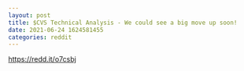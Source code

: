 ```yaml
--- 
layout: post 
title: $CVS Technical Analysis - We could see a big move up soon! 
date: 2021-06-24 1624581455 
categories: reddit 
--- 
```

https://redd.it/o7csbj